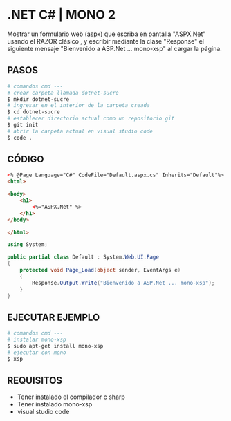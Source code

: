 # .NET C# | MONO 2


Mostrar un formulario web (aspx) que escriba en pantalla "ASPX.Net"  usando el RAZOR clásico , y escribir mediante la clase "Response" el siguiente mensaje 
"Bienvenido a ASP.Net ... mono-xsp" al cargar la página.


## PASOS

```sh
# comandos cmd ---
# crear carpeta llamada dotnet-sucre
$ mkdir dotnet-sucre 
# ingresar en el interior de la carpeta creada
$ cd dotnet-sucre
# establecer directorio actual como un repositorio git
$ git init
# abrir la carpeta actual en visual studio code
$ code .
```

## CÓDIGO

```aspx
<% @Page Language="C#" CodeFile="Default.aspx.cs" Inherits="Default"%>
<html>

<body>
    <h1>
        <%="ASPX.Net" %>
    </h1>
</body>

</html>
```

```cs
using System;

public partial class Default : System.Web.UI.Page
{
    protected void Page_Load(object sender, EventArgs e)
    {
        Response.Output.Write("Bienvenido a ASP.Net ... mono-xsp");
    }
}
```


## EJECUTAR EJEMPLO

```sh
# comandos cmd ---
# instalar mono-xsp
$ sudo apt-get install mono-xsp
# ejecutar con mono
$ xsp
```

## REQUISITOS 

* Tener instalado el compilador c sharp
* Tener instalado mono-xsp
* visual studio code
